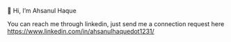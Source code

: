 👋 Hi, I’m Ahsanul Haque

You can reach me through linkedin, just send me a connection request here https://www.linkedin.com/in/ahsanulhaquedot1231/

<!---
ahsanulhaquedot1231/ahsanulhaque1231 is a ✨ special ✨ repository because its `README.md` (this file) appears on your GitHub profile.
You can click the Preview link to take a look at your changes.
--->
